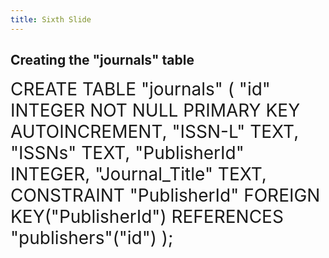 ```yaml
---
title: Sixth Slide
---
```


## Creating the "journals" table

<div style="font-size: 28px;">
CREATE TABLE "journals" (    
  "id"	INTEGER NOT NULL PRIMARY KEY AUTOINCREMENT,    
  "ISSN-L"	TEXT,    
  "ISSNs"	TEXT,    
  "PublisherId"	INTEGER,    
  "Journal_Title"	TEXT,    
  CONSTRAINT "PublisherId" FOREIGN KEY("PublisherId") REFERENCES "publishers"("id")     
);
</div>

